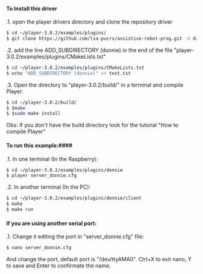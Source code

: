 #### To Install this driver ####
.1. open the player drivers directory and clone the repository driver
```bash
$ cd ~/player-3.0.2/examples/plugins/
$ git clone https://github.com/lsa-pucrs/assistive-robot-prog.git -b driver-feature donnie
```
.2. add the line ADD_SUBDIRECTORY (donnie) in the end of the file  "player-3.0.2/examples/plugins/CMakeLists.txt"
```bash
$ cd ~/player-3.0.2/examples/plugins/CMakeLists.txt
$ echo "ADD_SUBDIRECTORY (donnie)" >> test.txt
```

.3. Open the directory to "player-3.0.2/build/" in a terminal and compile Player:
```bash  
$ cd ~/player-3.0.2/build/
$ $make
$ $sudo make install
```
  Obs: if you don't have the build directory look for the tutorial "How to compile Player"

#### To run this example:####

.1. In one terminal (In the Raspberry):
```bash
$ cd ~/player-3.0.2/examples/plugins/donnie
$ player server_donnie.cfg
```

.2. In another terminal (In the PC):
 ```bash
$ cd ~/player-3.0.2/examples/plugins/donnie/client
$ make
$ make run 
```

#### If you are using another serial port: ####
.1. Change it editing the port in "server_donnie.cfg" file:
```bash
$ nano server_donnie.cfg
```
And change the port, default port is "/dev/ttyAMA0".
Ctrl+X to exit nano, Y to save and Enter to confirmate the name.


